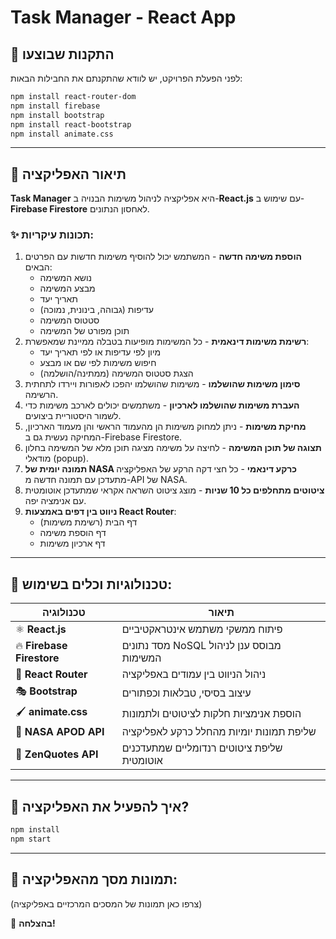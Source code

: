 # Task Manager - React App




## 📌 התקנות שבוצעו
לפני הפעלת הפרויקט, יש לוודא שהתקנתם את החבילות הבאות:
```bash
npm install react-router-dom
npm install firebase
npm install bootstrap
npm install react-bootstrap
npm install animate.css
```

---

## 📌 תיאור האפליקציה
**Task Manager** היא אפליקציה לניהול משימות הבנויה ב-**React.js** עם שימוש ב-**Firebase Firestore** לאחסון הנתונים.

### ✨ תכונות עיקריות:
1. **הוספת משימה חדשה** - המשתמש יכול להוסיף משימות חדשות עם הפרטים הבאים:
   - נושא המשימה
   - מבצע המשימה
   - תאריך יעד
   - עדיפות (גבוהה, בינונית, נמוכה)
   - סטטוס המשימה
   - תוכן מפורט של המשימה
2. **רשימת משימות דינאמית** - כל המשימות מופיעות בטבלה ממיינת שמאפשרת:
   - מיון לפי עדיפות או לפי תאריך יעד
   - חיפוש משימות לפי שם או מבצע
   - הצגת סטטוס המשימה (ממתינה/הושלמה)
3. **סימון משימות שהושלמו** - משימות שהושלמו יהפכו לאפורות ויירדו לתחתית הרשימה.
4. **העברת משימות שהושלמו לארכיון** - משתמשים יכולים לארכב משימות כדי לשמור היסטוריית ביצועים.
5. **מחיקת משימות** - ניתן למחוק משימות הן מהעמוד הראשי והן מעמוד הארכיון, המחיקה נעשית גם ב-Firebase Firestore.
6. **תצוגה של תוכן המשימה** - לחיצה על משימה מציגה תוכן מלא של המשימה בחלון מודאלי (popup).
7. **תמונה יומית של NASA כרקע דינאמי** - כל חצי דקה הרקע של האפליקציה מתעדכן עם תמונה חדשה מ-API של NASA.
8. **ציטוטים מתחלפים כל 10 שניות** - מוצג ציטוט השראה אקראי שמתעדכן אוטומטית עם אנימציה יפה.
9. **ניווט בין דפים באמצעות React Router**:
   - דף הבית (רשימת משימות)
   - דף הוספת משימה
   - דף ארכיון משימות

---

## 📌 טכנולוגיות וכלים בשימוש:
| טכנולוגיה | תיאור |
|------------|-----------------------------------------------------------------|
| ⚛ **React.js** | פיתוח ממשקי משתמש אינטראקטיביים |
| 🔥 **Firebase Firestore** | מסד נתונים NoSQL מבוסס ענן לניהול המשימות |
| 🚀 **React Router** | ניהול הניווט בין עמודים באפליקציה |
| 🎭 **Bootstrap** | עיצוב בסיסי, טבלאות וכפתורים |
| 🖌 **animate.css** | הוספת אנימציות חלקות לציטוטים ולתמונות |
| 📡 **NASA APOD API** | שליפת תמונות יומיות מהחלל כרקע לאפליקציה |
| 📝 **ZenQuotes API** | שליפת ציטוטים רנדומליים שמתעדכנים אוטומטית |

---

## 📌 איך להפעיל את האפליקציה?
```bash
npm install  
npm start   
```

---

## 📌 תמונות מסך מהאפליקציה:
(צרפו כאן תמונות של המסכים המרכזיים באפליקציה)

🚀 **בהצלחה!**



